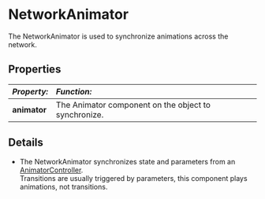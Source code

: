 NetworkAnimator
===============

The NetworkAnimator is used to synchronize animations across the network. 

Properties
----------

|**_Property:_** |**_Function:_** |
|:---|:---|
|__animator__ |The Animator component on the object to synchronize. |



Details
-------
* The NetworkAnimator synchronizes state and parameters from an [AnimatorController](class-AnimatorController).   
Transitions are usually triggered by parameters, this component plays animations, not transitions.